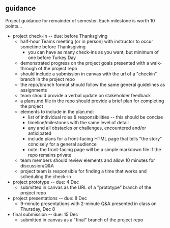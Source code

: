 
## guidance

Project guidance for remainder of semester.  Each milestone is worth 10 points...

* project check-in -- due: before Thanksgiving
  * half-hour Teams meeting (or in person) with instructor to occur sometime before Thanksgiving
    * you can have as many check-ins as you want, but minimum of one before Turkey Day
  * demonstrated progress on the project goals presented with a walk-through of the project repo
  * should include a submission in canvas with the url of a "checkin" branch in the project repo
  * the repo/branch format should follow the same general guidelines as assignments
  * team should provide a verbal update on stakeholder feedback
  * a plans.md file in the repo should provide a brief plan for completing the project
  * elements to include in the plan.md:
    * list of individual roles & responsibilities -- this should be concise
    * timeline/milestones with the same level of detail
    * any and all obstacles or challenges, encountered and/or anticipated
    * include plans for a front-facing HTML page that tells "the story" concisely for a general audience
    * note: the front-facing page will be a simple markdown file if the repo remains private
  * team members should review elements and allow 10 minutes for discussion/Q&A
  * project team is responsible for finding a time that works and scheduling the check-in
* project prototype -- due: 4 Dec
  * submitted in canvas as the URL of a "prototype" branch of the project repo
* project presentations -- due: 8 Dec
  * 9-minute presentations with 2-minute Q&A presented in class on Thursday, Dec 8
* final submission -- due: 15 Dec
  * submitted in canvas as a "final" branch of the project repo
